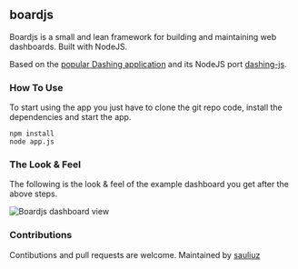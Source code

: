 ## boardjs

Boardjs is a small and lean framework for building and maintaining web dashboards. Built with NodeJS.

Based on the [popular Dashing application](http://dashing.io/) and its NodeJS port [dashing-js](https://github.com/fabiocaseri/dashing-js).

### How To Use

To start using the app you just have to clone the git repo code, install the dependencies and start the app.

    npm install
    node app.js
  
### The Look & Feel

The following is the look & feel of the example dashboard you get after the above steps.

![Boardjs dashboard view](https://github.com/sauliuz/dashing-app/blob/master/public/example-dashboard.png "Boardjs dashboard view")

### Contributions

Contibutions and pull requests are welcome. Maintained by [sauliuz](http://www.popularowl.com/author/saulius/)
  

